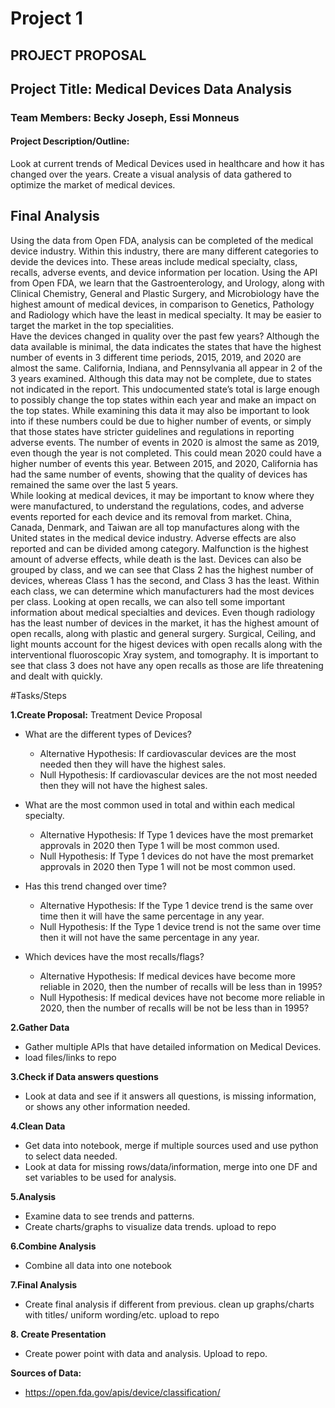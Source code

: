 # Project 1 #

## PROJECT PROPOSAL ##

## Project Title:  Medical Devices Data Analysis ##

### Team Members: Becky Joseph, Essi Monneus ###

#### Project Description/Outline: #####
Look at current trends of Medical Devices used in healthcare and how it has changed over the years. Create a visual analysis of data gathered to optimize the market of medical devices.  

## Final Analysis ##
Using the data from Open FDA, analysis can be completed of the medical device industry. Within this industry, there are many different categories to devide the devices into. These areas include medical specialty, class, recalls, adverse events, and device information per location.  Using the API from Open FDA, we learn that the Gastroenterology, and Urology, along with Clinical Chemistry, General and Plastic Surgery, and Microbiology have the highest amount of medical devices, in comparison to Genetics, Pathology and Radiology which have the least in medical specialty.  It may be easier to target the market in the top specialities.     
Have the devices changed in quality over the past few years?  Although the data available is minimal, the data indicates the states that have the highest number of events in 3 different time periods, 2015, 2019, and 2020 are almost the same.  California, Indiana, and Pennsylvania all appear in 2 of the 3 years examined.   Although this data may not be complete, due to states not indicated in the report. This undocumented state’s total is large enough to possibly change the top states within each year and make an impact on the top states.  While examining this data it may also be important to look into if these numbers could be due to higher number of events, or simply that those states have stricter guidelines and regulations in reporting adverse events.   The number of events in 2020 is almost the same as 2019, even though the year is not completed.  This could mean 2020 could have a higher number of events this year.  Between 2015, and 2020, California has had the same number of events, showing that the quality of devices has remained the same over the last 5 years.   
While looking at medical devices, it may be important to know where they were manufactured, to understand the regulations, codes, and adverse events reported for each device and its removal from market.  China, Canada, Denmark, and Taiwan are all top manufactures along with the United states in the medical device industry. 
Adverse effects are also reported and can be divided among category.  Malfunction is the highest amount of adverse effects, while death is the last.  Devices can also be grouped by class, and we can see that Class 2 has the highest number of devices, whereas Class 1 has the second, and Class 3 has the least. Within each class, we can determine which manufacturers had the most devices per class.  Looking at open recalls, we can also tell some important information about medical specialties and devices.  Even though radiology has the least number of devices in the market, it has the highest amount of open recalls, along with plastic and general surgery.  Surgical, Ceiling, and light mounts account for the higest devices with open recalls along with the interventional fluoroscopic Xray system, and tomography.  It is important to see that class 3 does not have any open recalls as those are life threatening and dealt with quickly.  












#Tasks/Steps

**1.Create Proposal:**
Treatment Device Proposal

* What are the different types of Devices?
  * Alternative Hypothesis: If cardiovascular devices are the most needed then they will have the highest sales.
  * Null Hypothesis:  If cardiovascular devices are the not most needed then they will not have the highest sales.

* What are the most common used in total and within each medical specialty.
   * Alternative Hypothesis: If Type 1 devices have the most premarket approvals in 2020  then Type 1 will be most common used.
   * Null Hypothesis:  If Type 1 devices do not have the most premarket approvals in 2020 then Type 1 will not be most common used.

* Has this trend changed over time? 
  * Alternative Hypothesis: If the Type 1 device trend is the same over time then it will have the same percentage in any year.
  * Null Hypothesis:  If the Type 1 device trend is not the same over time then it will not have the same percentage in any year.

* Which devices have the most recalls/flags?
  * Alternative Hypothesis: If medical devices have become more reliable in 2020, then the number of recalls will be less than in 1995? 
  * Null Hypothesis:  If medical devices have not become more reliable in 2020, then the number of recalls will be not be less than in 1995?


**2.Gather Data**
 * Gather multiple APIs that have detailed information on Medical Devices. 
 * load files/links to repo

**3.Check if Data answers questions**
 * Look at data and see if it answers all questions, is missing information, or shows any other information needed.

**4.Clean Data**
* Get data into notebook, merge if multiple sources used and use python to select data needed.  
* Look at data for missing rows/data/information, merge into one DF and set variables to be used for analysis.

**5.Analysis**
 * Examine data to see trends and patterns.  
 * Create charts/graphs to visualize data trends. upload to repo

**6.Combine Analysis** 
 * Combine all data into one notebook

**7.Final Analysis** 
 * Create final analysis if different from previous.  clean up graphs/charts with titles/ uniform wording/etc. upload to repo

**8. Create Presentation**  
  * Create power point with data and analysis.  Upload to repo.

**Sources of Data:**
* https://open.fda.gov/apis/device/classification/



